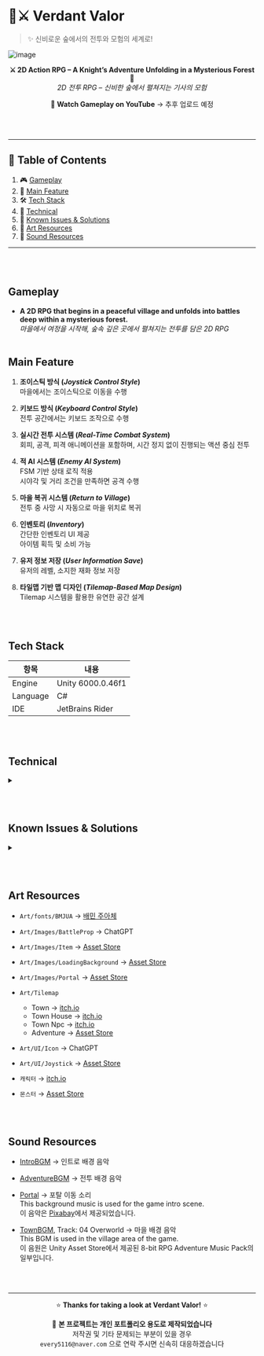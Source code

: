 # 🌿⚔️ Verdant Valor 
> ✨ 신비로운 숲에서의 전투와 모험의 세계로!

![image](https://github.com/user-attachments/assets/9bacff69-a94f-4ae6-a570-01383085a5fc)

<p align="center">
  <b>⚔️ 2D Action RPG – A Knight’s Adventure Unfolding in a Mysterious Forest 🌲</b> <br>
  <i>2D 전투 RPG – 신비한 숲에서 펼쳐지는 기사의 모험</i>
</p>

<p align="center">
    🎥 <b>Watch Gameplay on YouTube</b> → 추후 업로드 예정
</p>

<br><br>
<hr>

## 📑 Table of Contents

1. 🎮 [Gameplay](#gameplay)
2. 🧭 [Main Feature](#main-feature)
3. 🛠️ [Tech Stack](#tech-stack)
4. 🧪 [Technical](#technical)
5. 🐞 [Known Issues & Solutions](#known-issues--solutions)
6. 🎨 [Art Resources](#art-resources)
7. 🎵 [Sound Resources](#sound-resources)

<hr>
<br><br>

## Gameplay
- **A 2D RPG that begins in a peaceful village and unfolds into battles deep within a mysterious forest.**  
  _마을에서 여정을 시작해, 숲속 깊은 곳에서 펼쳐지는 전투를 담은 2D RPG_
<br><br>

## Main Feature
1.  **조이스틱 방식 (*Joystick Control Style*)**  
   마을에서는 조이스틱으로 이동을 수행

2. **키보드 방식 (*Keyboard Control Style*)**  
   전투 공간에서는 키보드 조작으로 수행

3. **실시간 전투 시스템 (*Real-Time Combat System*)**  
   회피, 공격, 피격 애니메이션을 포함하며, 시간 정지 없이 진행되는 액션 중심 전투

4. **적 AI 시스템 (*Enemy AI System*)**  
   FSM 기반 상태 로직 적용  
   시야각 및 거리 조건을 만족하면 공격 수행

5. **마을 복귀 시스템 (*Return to Village*)**  
   전투 중 사망 시 자동으로 마을 위치로 복귀

6. **인벤토리 (*Inventory*)**  
   간단한 인벤토리 UI 제공  
   아이템 획득 및 소비 가능

8. **유저 정보 저장 (*User Information Save*)**  
   유저의 레벨, 소지한 재화 정보 저장

9. **타일맵 기반 맵 디자인 (*Tilemap-Based Map Design*)**  
   Tilemap 시스템을 활용한 유연한 공간 설계

<br><br>

## Tech Stack

| 항목 | 내용 |
|------|------|
| Engine | Unity 6000.0.46f1 |
| Language | C# |
| IDE | JetBrains Rider |

<br><br>

## Technical

<details>
<summary></summary>
  
  - 
  
</details>

<br><br>

## Known Issues & Solutions

<details>
<summary></summary>
  
  - 
  
</details>

<br><br>

## Art Resources

- `Art/fonts/BMJUA` → [배민 주아체](https://noonnu.cc/font_page/53)
  
- `Art/Images/BattleProp` → ChatGPT
  
- `Art/Images/Item` → [Asset Store](https://assetstore.unity.com/packages/2d/gui/icons/2d-pixel-item-asset-pack-99645)

- `Art/Images/LoadingBackground` → [Asset Store](https://assetstore.unity.com/packages/2d/environments/background-for-mobile-games-portrait-2d-art-246460)

- `Art/Images/Portal` → [Asset Store](https://assetstore.unity.com/packages/vfx/particles/free-quick-effects-vol-1-304424)
 
- `Art/Tilemap`  
  - Town → [itch.io](https://otterisk.itch.io/hana-caraka-topdown-tileset)
  - Town House → [itch.io](https://anokolisa.itch.io/free-pixel-art-asset-pack-topdown-tileset-rpg-16x16-sprites)
  - Town Npc → [itch.io](https://schwarnhild.itch.io/summer-village)
  - Adventure → [Asset Store](https://assetstore.unity.com/packages/2d/environments/2d-pixel-art-platformer-biome-american-forest-255694)

- `Art/UI/Icon` → ChatGPT
 
- `Art/UI/Joystick` → [Asset Store](https://assetstore.unity.com/packages/tools/input-management/simple-input-system-113033)
 
- `캐릭터` → [itch.io](https://aamatniekss.itch.io/fantasy-knight-free-pixelart-animated-character)
 
- `몬스터` → [Asset Store](https://assetstore.unity.com/packages/2d/characters/monsters-creatures-fantasy-167949)

<br><br>

## Sound Resources

- [IntroBGM](https://pixabay.com/music/solo-instruments-magic-forest-318165/) → 인트로 배경 음악  
- [AdventureBGM](https://pixabay.com/music/upbeat-black-box-hypocrisy-112160/) → 전투 배경 음악  
- [Portal](https://pixabay.com/sound-effects/magic-teleport-whoosh-352764/) → 포탈 이동 소리  
  This background music is used for the game intro scene.  
  이 음악은 [Pixabay](https://pixabay.com)에서 제공되었습니다.

- [TownBGM](https://assetstore.unity.com/packages/audio/music/electronic/8-bit-rpg-adventure-music-pack-184726), Track: 04 Overworld → 마을 배경 음악  
  This BGM is used in the village area of the game.  
  이 음원은 Unity Asset Store에서 제공된 8-bit RPG Adventure Music Pack의 일부입니다.



<br><br>

---

<div align="center">
  
⭐ **Thanks for taking a look at Verdant Valor!** ⭐

📌 **본 프로젝트는 개인 포트폴리오 용도로 제작되었습니다**  
저작권 및 기타 문제되는 부분이 있을 경우  
`every5116@naver.com` 으로 연락 주시면 신속히 대응하겠습니다

</div>
